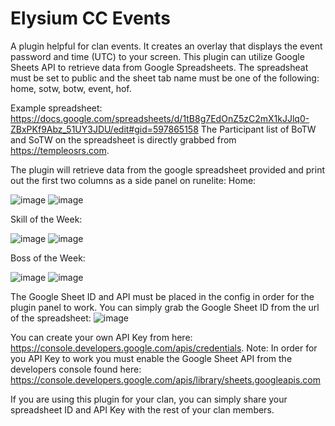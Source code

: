 # Elysium CC Events
A plugin helpful for clan events.  It creates an overlay that displays the event password and time (UTC) to your screen.
This plugin can utilize Google Sheets API to retrieve data from Google Spreadsheets.  The spreadsheat must be set to public and the sheet tab name must be one of the following: home, sotw, botw, event, hof.

Example spreadsheet:
https://docs.google.com/spreadsheets/d/1tB8g7EdOnZ5zC2mX1kJJlq0-ZBxPKf9Abz_51UY3JDU/edit#gid=597865158
The Participant list of BoTW and SoTW on the spreadsheet is directly grabbed from https://templeosrs.com.

The plugin will retrieve data from the google spreadsheet provided and print out the first two columns as a side panel on runelite:
Home:

![image](https://user-images.githubusercontent.com/14130954/111088303-e8f61b00-84fc-11eb-8d36-86e507e454e4.png)
![image](https://user-images.githubusercontent.com/14130954/111088168-4342ac00-84fc-11eb-824d-55417141d9ee.png)

Skill of the Week:

![image](https://user-images.githubusercontent.com/14130954/111088314-fe6b4500-84fc-11eb-8cfc-deee73274396.png)
![image](https://user-images.githubusercontent.com/14130954/111088186-56557c00-84fc-11eb-957f-f4195722d838.png)

Boss of the Week:

![image](https://user-images.githubusercontent.com/14130954/111088333-104ce800-84fd-11eb-9623-5b7479df3fec.png)
![image](https://user-images.githubusercontent.com/14130954/111088200-666d5b80-84fc-11eb-929e-7797c237f853.png)


The Google Sheet ID and API must be placed in the config in order for the plugin panel to work.
You can simply grab the Google Sheet ID from the url of the spreadsheet:
![image](https://user-images.githubusercontent.com/14130954/111088373-4722fe00-84fd-11eb-9407-ff972e29c5c0.png)

You can create your own API Key from here: https://console.developers.google.com/apis/credentials.
Note: In order for you API Key to work you must enable the Google Sheet API from the developers console found here: https://console.developers.google.com/apis/library/sheets.googleapis.com

If you are using this plugin for your clan, you can simply share your spreadsheet ID and API Key with the rest of your clan members.
